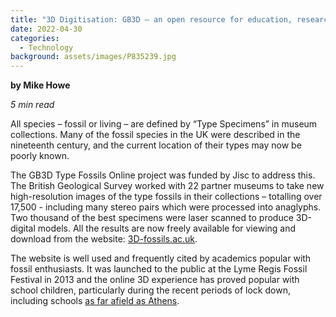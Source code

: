 ```yaml
---
title: "3D Digitisation: GB3D – an open resource for education, research and the public"
date: 2022-04-30
categories:
  - Technology
background: assets/images/P835239.jpg
---
```


**by Mike Howe**

_5 min read_

All species – fossil or living – are defined by “Type Specimens” in museum collections.
Many of the fossil species in the UK were described in the nineteenth century, and the
current location of their types may now be poorly known.

The GB3D Type Fossils Online project was funded by Jisc to address this. The British
Geological Survey worked with 22 partner museums to take new high-resolution images of
the type fossils in their collections – totalling over 17,500 - including many stereo
pairs which were processed into anaglyphs. Two thousand of the best specimens were laser
scanned to produce 3D-digital models. All the results are now freely available for
viewing and download from the website: [3D-fossils.ac.uk](http://www.3d-fossils.ac.uk/).

The website is well used and frequently cited by academics popular with fossil
enthusiasts. It was launched to the public at the Lyme Regis Fossil Festival in 2013 and
the online 3D experience has proved popular with school children, particularly during
the recent periods of lock down, including
schools [as far afield as Athens](http://gb3dtypefossils.blogspot.com/2015/04/).
